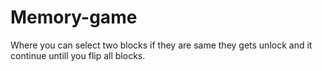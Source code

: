 # Memory-game

Where you can select two blocks if they are same they gets unlock and it continue untill you flip all blocks.
